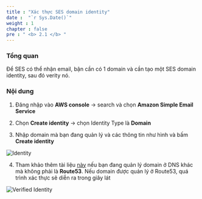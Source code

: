 ```yaml
---
title : "Xác thực SES domain identity"
date :  "`r Sys.Date()`" 
weight : 1 
chapter : false
pre : " <b> 2.1 </b> "
---
```


### Tổng quan

Để SES có thể nhận email, bận cần có 1 domain và cần tạo một SES domain identity, sau đó verity nó.

### Nội dung

1. Đăng nhập vào **AWS console** -> search và chọn **Amazon Simple Email Service**

2. Chọn **Create identity** -> chọn Identity Type là **Domain**
   
3. Nhập domain mà bạn đang quản lý và các thông tin như hình và bấm **Create identity**

![Identity](/images/2.prerequisite/012-create-identity-ses.png)

4. Tham khảo thêm tài liệu [này](https://docs.aws.amazon.com/ses/latest/dg/creating-identities.html#just-verify-domain-proc) nếu bạn đang quản lý domain ở DNS khác mà không phải là **Route53**.
Nếu domain được quản lý ở Route53, quá trình xác thực sẽ diễn ra trong giây lát

![Verified Identity](/images/2.prerequisite/013-verified-identity.png)